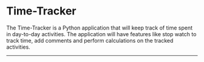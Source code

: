 # Time-Tracker


The Time-Tracker is a Python application that will keep track of time spent in day-to-day activities.
The application will have features like stop watch to track time, add comments and perform calculations on the tracked activities.

***
